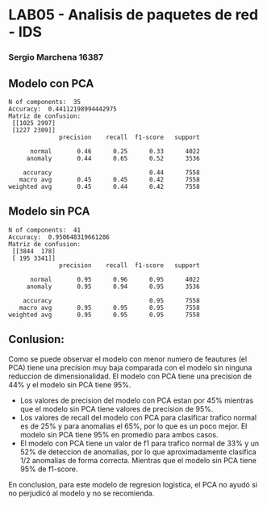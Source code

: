 # LAB05 - Analisis de paquetes de red - IDS

### Sergio Marchena 16387
 
 
## Modelo con PCA
```
N of components:  35
Accuracy:  0.44112198994442975
Matriz de confusion: 
 [[1025 2997]
 [1227 2309]]
              precision    recall  f1-score   support

      normal       0.46      0.25      0.33      4022
     anomaly       0.44      0.65      0.52      3536

    accuracy                           0.44      7558
   macro avg       0.45      0.45      0.42      7558
weighted avg       0.45      0.44      0.42      7558
```

## Modelo sin PCA
```
N of components:  41
Accuracy:  0.950648319661286
Matriz de confusion: 
 [[3844  178]
 [ 195 3341]]
              precision    recall  f1-score   support

      normal       0.95      0.96      0.95      4022
     anomaly       0.95      0.94      0.95      3536

    accuracy                           0.95      7558
   macro avg       0.95      0.95      0.95      7558
weighted avg       0.95      0.95      0.95      7558

```

## Conlusion: 

Como se puede observar el modelo con menor numero de feautures (el PCA) tiene una precision muy baja comparada con el modelo sin ninguna reduccion de dimensionalidad. El modelo con PCA tiene una precision de 44% y el modelo sin PCA tiene 95%. 
* Los valores de precision del modelo con PCA estan por 45% mientras que el modelo sin PCA tiene valores de precision de 95%. 
* Los valores de recall del modelo con PCA para clasificar trafico normal es de 25% y para anomalias el 65%, por lo que es un poco mejor. El modelo sin PCA tiene 95% en promedio para ambos casos.
* El modelo con PCA tiene un valor de f1 para trafico normal de 33% y un 52% de deteccion de anomalias, por lo que aproximadamente clasifica 1/2 anomalias de forma correcta. Mientras que el modelo sin PCA tiene 95% de f1-score. 

En conclusion, para este modelo de regresion logistica, el PCA no ayudó si no perjudicó al modelo y no se recomienda. 
